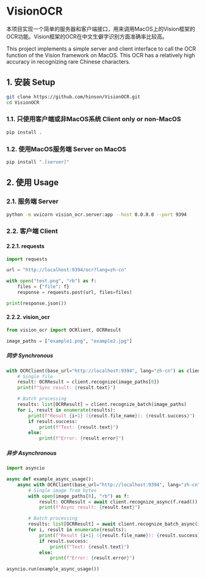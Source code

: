 # VisionOCR

本项目实现一个简单的服务器和客户端接口，用来调用MacOS上的Vision框架的OCR功能。Vision框架的OCR在中文生僻字识别方面准确率比较高。

This project implements a simple server and client interface to call the OCR function of the Vision framework on MacOS. This OCR has a relatively high accuracy in recognizing rare Chinese characters.


## 1. 安装 Setup
```bash
git clone https://github.com/hinson/VisionOCR.git
cd VisionOCR
```

### 1.1. 只使用客户端或非MacOS系统 Client only or non-MacOS
```bash
pip install .
```

### 1.2. 使用MacOS服务端 Server on MacOS
```bash
pip install ".[server]"
```

## 2. 使用 Usage

### 2.1. 服务端 Server
```bash
python -m uvicorn vision_ocr.server:app --host 0.0.0.0 --port 9394
```

### 2.2. 客户端 Client
#### 2.2.1. requests
```python
import requests

url = "http://localhost:9394/ocr?lang=zh-cn"

with open("test.png", "rb") as f:
    files = {"file": f}
    response = requests.post(url, files=files)

print(response.json())
```

#### 2.2.2. vision_ocr

```python
from vision_ocr import OCRlient, OCRResult

image_paths = ["example1.png", "example2.jpg"]
```

##### 同步 Synchronous
```python
with OCRClient(base_url="http://localhost:9394", lang="zh-cn") as client:
    # Single file
    result: OCRResult = client.recognize(image_paths[0])
    print(f"Sync result: {result.text}")

    # Batch processing
    results: list[OCRResult] = client.recognize_batch(image_paths)
    for i, result in enumerate(results):
        print(f"Result {i+1} ({result.file_name}): {result.success}")
        if result.success:
            print(f"Text: {result.text}")
        else:
            print(f"Error: {result.error}")
```

##### 异步 Asynchronous
```python
import asyncio

async def example_async_usage():
    async with OCRClient(base_url="http://localhost:9394", lang="zh-cn") as client:
        # Single image from bytes
        with open(image_paths[0], "rb") as f:
            result: OCRResult = await client.recognize_async(f.read())
            print(f"Async result: {result.text}")

        # Batch processing
        results: list[OCRResult] = await client.recognize_batch_async(image_paths)
        for i, result in enumerate(results):
            print(f"Result {i+1} ({result.file_name}): {result.success}")
            if result.success:
                print(f"Text: {result.text}")
            else:
                print(f"Error: {result.error}")

asyncio.run(example_async_usage())
```